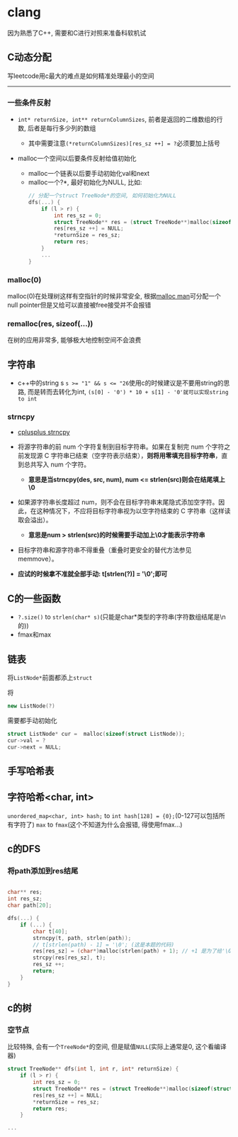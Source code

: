 # clang

因为熟悉了C++, 需要和C进行对照来准备科软机试

## C动态分配

写leetcode用c最大的难点是如何精准处理最小的空间

---

### 一些条件反射

- `int* returnSize, int** returnColumnSizes`, 前者是返回的二维数组的行数, 后者是每行多少列的数组
    - 其中需要注意`(*returnColumnSizes)[res_sz ++] = ?`必须要加上括号

- malloc一个空间以后要条件反射给值初始化
    - malloc一个链表以后要手动初始化val和next
    - malloc一个?*, 最好初始化为NULL, 比如: 
        ```c
        // 分配一个struct TreeNode*的空间, 如何初始化为NULL
        dfs(...) {
            if (l > r) {
                int res_sz = 0;
                struct TreeNode** res = (struct TreeNode**)malloc(sizeof(struct TreeNode*));
                res[res_sz ++] = NULL;
                *returnSize = res_sz;
                return res;
            }
            ...
        }
        ```

### malloc(0)

malloc(0)在处理树这样有空指针的时候非常安全, 根据[malloc man](https://pubs.opengroup.org/onlinepubs/009695399/functions/malloc.html)可分配一个null pointer但是又给可以直接被free接受并不会报错

### remalloc(res, sizeof(...))

在树的应用非常多, 能够极大地控制空间不会浪费

## 字符串

- c++中的string s `s >= "1" && s <= "26`使用c的时候建议是不要用string的思路, 而是转而去转化为int, `(s[0] - '0') * 10 + s[1] - '0'就可以实现string to int`

### strncpy

- [cplusplus strncpy](https://cplusplus.com/reference/cstring/strncpy/)

- 将源字符串的前 num 个字符复制到目标字符串。如果在复制完 num 个字符之前发现源 C 字符串已结束（空字符表示结束），**则将用零填充目标字符串**，直到总共写入 num 个字符。
    - **意思是当strncpy(des, src, num), num <= strlen(src)则会在结尾填上\0**
- 如果源字符串长度超过 num，则不会在目标字符串末尾隐式添加空字符。因此，在这种情况下，不应将目标字符串视为以空字符结束的 C 字符串（这样读取会溢出）。
    - **意思是num > strlen(src)的时候需要手动加上\0才能表示字符串**
- 目标字符串和源字符串不得重叠（重叠时更安全的替代方法参见 memmove）。
- **应试的时候拿不准就全部手动: t[strlen(?)] = '\0';即可**

## C的一些函数

- `?.size()` to `strlen(char* s)`(只能是char*类型的字符串(字符数组结尾是\n的))
- fmax和max

## 链表

将`ListNode*`前面都添上`struct`

将
```c++
new ListNode(?)
```
需要都手动初始化
```c
struct ListNode* cur =  malloc(sizeof(struct ListNode));
cur->val = ?
cur->next = NULL;
```

## 手写哈希表

## 字符哈希<char, int>

`unordered_map<char, int> hash;` to `int hash[128] = {0};`(0-127可以包括所有字符了)
`max` to `fmax`(这个不知道为什么会报错, 得使用fmax...)

## c的DFS

### 将path添加到res结尾

```c

char** res;
int res_sz;
char path[20];

dfs(...) {
    if (...) {
        char t[40];
        strncpy(t, path, strlen(path));
        // t[strlen(path) - 1] = '\0'; (这是本题的代码)
        res[res_sz] = (char*)malloc(strlen(path) + 1); // +1 是为了给'\0'空间
        strcpy(res[res_sz], t);
        res_sz ++;
        return;    
    }
}
```

## c的树

### 空节点

比较特殊, 会有一个`TreeNode*`的空间, 但是赋值`NULL`(实际上通常是0, 这个看编译器)

```c
struct TreeNode** dfs(int l, int r, int* returnSize) {
    if (l > r) {
        int res_sz = 0;
        struct TreeNode** res = (struct TreeNode**)malloc(sizeof(struct TreeNode*));
        res[res_sz ++] = NULL;
        *returnSize = res_sz;
        return res;
    }

...
```
